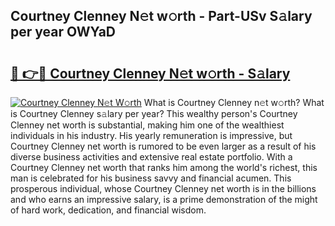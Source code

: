 ## Courtney Clenney N𝚎t w𝚘rth - Part-USv S𝚊lary per year OWYaD

# <h2><a href="http://gc2wa9.nevu.top/?p=Courtney+Clenney">🔗 👉🔴 Courtney Clenney N𝚎t w𝚘rth - S𝚊lary</a></h2>

[![Courtney Clenney N𝚎t W𝚘rth](https://i.imgur.com/Oavwk0R.jpeg)](http://gc2wa9.nevu.top/?p=Courtney+Clenney)
What is Courtney Clenney n𝚎t w𝚘rth? What is Courtney Clenney s𝚊lary per year?
This wealthy person's Courtney Clenney net worth is substantial, making him one of the wealthiest individuals in his industry. His yearly remuneration is impressive, but Courtney Clenney net worth is rumored to be even larger as a result of his diverse business activities and extensive real estate portfolio. With a Courtney Clenney net worth that ranks him among the world's richest, this man is celebrated for his business savvy and financial acumen. This prosperous individual, whose Courtney Clenney net worth is in the billions and who earns an impressive salary, is a prime demonstration of the might of hard work, dedication, and financial wisdom.
